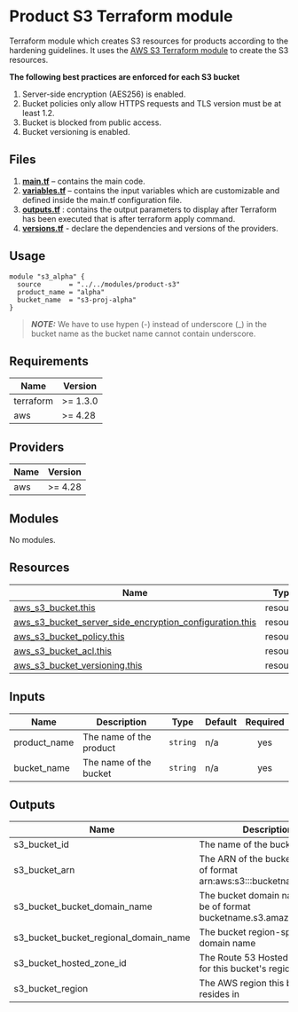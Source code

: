 # Product S3 Terraform module

Terraform module which creates S3 resources for products according to the hardening guidelines. It uses the
[AWS S3 Terraform module](https://github.com/terraform-aws-modules/terraform-aws-s3-bucket)
to create the S3 resources.

**The following best practices are enforced for each S3 bucket**

1. Server-side encryption (AES256) is enabled.
2. Bucket policies only allow HTTPS requests and TLS version must be at least 1.2.
3. Bucket is blocked from public access.
4. Bucket versioning is enabled.

## Files

1. **[main.tf](main.tf)** – contains the main code.
2. **[variables.tf](variables.tf)** – contains the input variables which are customizable and defined inside the
   main.tf configuration file.
3. **[outputs.tf](outputs.tf)** : contains the output parameters to display after Terraform has been executed that is
   after terraform apply command.
4. **[versions.tf](versions.tf)** - declare the dependencies and versions of the providers.

## Usage

```hcl
module "s3_alpha" {
  source       = "../../modules/product-s3"
  product_name = "alpha"
  bucket_name  = "s3-proj-alpha"
}
```
> **_NOTE:_**  We have to use hypen (-) instead of underscore (_) in the bucket name as the bucket name 
> cannot contain underscore.

## Requirements

| Name      | Version     |
|-----------|-------------|
| terraform | &gt;= 1.3.0 |
| aws       | &gt;= 4.28  |

## Providers

| Name | Version    |
|------|------------|
| aws  | &gt;= 4.28 |

## Modules

No modules.

## Resources

| Name                                                                                                                                                                                  | Type     |
|---------------------------------------------------------------------------------------------------------------------------------------------------------------------------------------|----------|
| [aws_s3_bucket.this](https://registry.terraform.io/providers/hashicorp/aws/latest/docs/resources/s3_bucket)                                                                           | resource |
| [aws_s3_bucket_server_side_encryption_configuration.this](https://registry.terraform.io/providers/hashicorp/aws/latest/docs/resources/s3_bucket_server_side_encryption_configuration) | resource |
| [aws_s3_bucket_policy.this](https://registry.terraform.io/providers/hashicorp/aws/latest/docs/resources/s3_bucket_policy)                                                             | resource |
| [aws_s3_bucket_acl.this](https://registry.terraform.io/providers/hashicorp/aws/latest/docs/resources/s3_bucket_acl)                                                                   | resource |
| [aws_s3_bucket_versioning.this](https://registry.terraform.io/providers/hashicorp/aws/latest/docs/resources/s3_bucket_versioning)                                                     | resource |

## Inputs

| Name         | Description             | Type     | Default | Required |
|--------------|-------------------------|----------|---------|:--------:|
| product_name | The name of the product | `string` | n/a     |   yes    |
| bucket_name  | The name of the bucket  | `string` | n/a     |   yes    |

## Outputs

| Name                                  | Description                                                           |
|---------------------------------------|-----------------------------------------------------------------------|
| s3_bucket_id                          | The name of the bucket                                                |
| s3_bucket_arn                         | The ARN of the bucket. Will be of format arn:aws:s3:::bucketname      |
| s3_bucket_bucket_domain_name          | The bucket domain name. Will be of format bucketname.s3.amazonaws.com |
| s3_bucket_bucket_regional_domain_name | The bucket region-specific domain name                                |
| s3_bucket_hosted_zone_id              | The Route 53 Hosted Zone ID for this bucket's region                  |
| s3_bucket_region                      | The AWS region this bucket resides in                                 |
